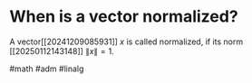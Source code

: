 # When is a vector normalized? 
A vector[[20241209085931]] $x$ is called normalized, if its norm [[20250112143148]] $\|x\|=1$.

#math #adm #linalg